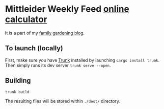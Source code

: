 # Mittleider Weekly Feed [online calculator](https://legom.info/ru/calculator/)

It is a part of my [family gardening blog](https://legom.info/blog/).


## To launch (locally)

First, make sure you have [Trunk](https://trunkrs.dev/) installed by launching
`cargo install trunk`. Then simply runs its dev server `trunk serve --open`.

## Building

``` shell
trunk build
```

The resulting files will be stored within `./dest/` directory.
